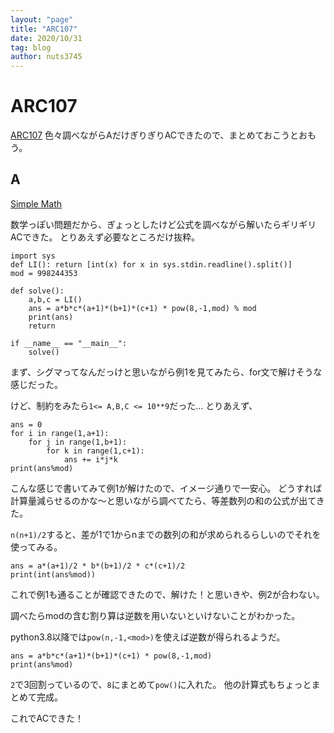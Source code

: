 ```yaml
---
layout: "page"
title: "ARC107"
date: 2020/10/31
tag: blog
author: nuts3745
---
```


# ARC107

[ARC107](https://atcoder.jp/contests/arc107)
色々調べながらAだけぎりぎりACできたので、まとめておこうとおもう。

## A

[Simple Math](https://atcoder.jp/contests/arc107/tasks/arc107_a)

数学っぽい問題だから、ぎょっとしたけど公式を調べながら解いたらギリギリACできた。
とりあえず必要なところだけ抜粋。

```
import sys
def LI(): return [int(x) for x in sys.stdin.readline().split()]
mod = 998244353

def solve():
	a,b,c = LI()
	ans = a*b*c*(a+1)*(b+1)*(c+1) * pow(8,-1,mod) % mod
	print(ans)
	return

if __name__ == "__main__":
	solve()
```

まず、シグマってなんだっけと思いながら例1を見てみたら、for文で解けそうな感じだった。

けど、制約をみたら`1<= A,B,C <= 10**9`だった…
とりあえず、

```
ans = 0
for i in range(1,a+1):
	for j in range(1,b+1):
		for k in range(1,c+1):
			ans += i*j*k
print(ans%mod)
```

こんな感じで書いてみて例1が解けたので、イメージ通りで一安心。
どうすれば計算量減らせるのかな～と思いながら調べてたら、等差数列の和の公式が出てきた。

`n(n+1)/2`すると、差が1で1からnまでの数列の和が求められるらしいのでそれを使ってみる。

```
ans = a*(a+1)/2 * b*(b+1)/2 * c*(c+1)/2
print(int(ans%mod))
```

これで例1も通ることが確認できたので、解けた！と思いきや、例2が合わない。

調べたらmodの含む割り算は逆数を用いないといけないことがわかった。

python3.8以降では`pow(n,-1,<mod>)`を使えば逆数が得られるようだ。

```
ans = a*b*c*(a+1)*(b+1)*(c+1) * pow(8,-1,mod)
print(ans%mod)
```

`2`で3回割っているので、`8`にまとめて`pow()`に入れた。
他の計算式もちょっとまとめて完成。

これでACできた！
